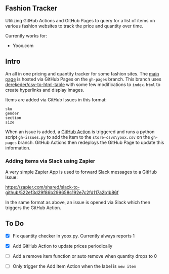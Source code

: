## Fashion Tracker 

Utilizing GitHub Actions and GitHub Pages to query for a list of items on various fashion websites to track the price and quantity over time. 

Currently works for:

* Yoox.com

## Intro

An all in one pricing and quantity tracker for some fashion sites. The [main page](https://blog.wwong.me/Fashion-Tracker/) is hosted via GitHub Pages on the `gh-pages` branch. This branch uses [derekeder/csv-to-html-table](https://github.com/derekeder/csv-to-html-table) with some few modifications to `index.html` to create hyperlinks and display images.

Items are added via GitHub Issues in this format:

```
sku
gender
section
size
```

When an issue is added, a [GitHub Action](https://github.com/wilsonwong1990/Fashion-Tracker/blob/main/.github/workflows/issues-to-items.yml) is triggered and runs a python script `gh-issues.py` to add the item to the `store-csvs\yoox.csv` on the `gh-pages` branch. GitHub Actions then redeploys the GitHub Page to update this information.

### Adding items via Slack using Zapier

A very simple Zapier App is used to forward Slack messages to a GitHub Issue:

https://zapier.com/shared/slack-to-github/522ef3d29f86b299658c192e7c2fd117a2b1b86f

In the same format as above, an issue is opened via Slack which then triggers the GitHub Action.



## To Do

* [x] Fix quantity checker in yoox.py. Currently always reports 1
* [x] Add GitHub Action to update prices periodically
* [ ] Add a remove item function or auto remove when quantity drops to 0
* [ ] Only trigger the Add Item Action when the label is `new item`


